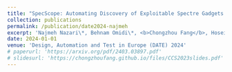 ```yaml
---
title: "SpecScope: Automating Discovery of Exploitable Spectre Gadgets on Black-box Microarchitectures"
collection: publications
permalink: /publication/date2024-najmeh
excerpt: 'Najmeh Nazari\*, Behnam Omidi\*, <b>Chongzhou Fang</b>, Hosein Mohammadi Makrani, Setareh Rafatirad, Avesta Sasan, Houman Homayoun and Khaled N. Khasawneh'
date: 2024-01-01
venue: 'Design, Automation and Test in Europe (DATE) 2024'
# paperurl: 'https://arxiv.org/pdf/2403.03897.pdf'
# slidesurl: 'https://chongzhoufang.github.io/files/CCS2023slides.pdf'
---
```

